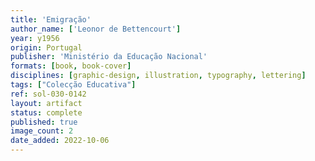 ```yaml
---
title: 'Emigração'
author_name: ['Leonor de Bettencourt']
year: y1956
origin: Portugal
publisher: 'Ministério da Educação Nacional'
formats: [book, book-cover]
disciplines: [graphic-design, illustration, typography, lettering]
tags: ["Colecção Educativa"]
ref: sol-030-0142
layout: artifact
status: complete
published: true
image_count: 2
date_added: 2022-10-06
---
```

